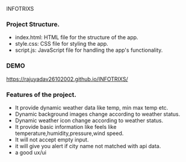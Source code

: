   I N F O T R I X S 


### Project Structure.
* index.html: HTML file for the structure of the app.
* style.css: CSS file for styling the app.
* script.js: JavaScript file for handling the app's functionality.

### DEMO
 https://rajuyadav26102002.github.io/INFOTRIXS/

 
### Features of the project.

* It provide dynamic weather data like temp, min max temp etc.
* Dynamic background images change according to weather status.
* Dynamic weather icon change according to weather status.
* It provide basic information like feels like temperature,humidity,pressure,wind speed.
* It will not accept empty input.
* it will give you  alert if city name not matched with api  data.
* a good  ux/ui 

 
 

